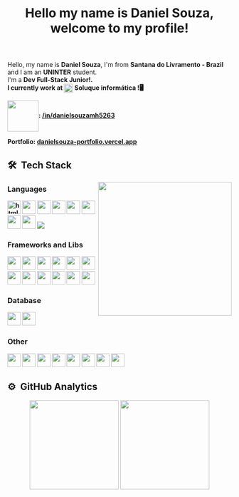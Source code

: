 <header>
    <H1>Hello my name is Daniel Souza, welcome to my profile!</H1>  
</header>
<div>
    <p>Hello, my name is <b>Daniel Souza</b>, I'm from <b>Santana do Livramento - Brazil</b> and I am an <b>UNINTER</b> student.<br> 
I'm a <b>Dev Full-Stack Junior!<b/>.<br> I currently work at <span><img align="center" width="20" src="https://user-images.githubusercontent.com/88730920/158506237-196028d4-d8c9-449f-8075-d2ada14acf28.png"/> Soluque informática !</span>🖥️</p>
     <p><img height="70px" align="center" src="https://cdn.jsdelivr.net/gh/devicons/devicon/icons/linkedin/linkedin-original-wordmark.svg" />: <a href="https://www.linkedin.com/in/danielsouzamh5263/">/in/danielsouzamh5263</a></p>
    <p>Portfolio: <a href="https://danielsouza-portfolio.vercel.app/">danielsouza-portfolio.vercel.app<a><p>
</div>
  

## 🛠 &nbsp;Tech Stack
<div>
    <img align="right" width="auto" height="300px" src="https://user-images.githubusercontent.com/88730920/194185359-dc7cee89-2247-482b-942e-b05f9977718e.gif">
</div>
<div>
    <div>
        <h3>Languages</h3>
        <img width="30px" src="https://cdn.jsdelivr.net/gh/devicons/devicon/icons/html5/html5-original.svg" alt="html5"/>
        <img width="30px" src="https://cdn.jsdelivr.net/gh/devicons/devicon/icons/css3/css3-original.svg" />
        <img width="30px" src="https://cdn.jsdelivr.net/gh/devicons/devicon/icons/javascript/javascript-original.svg" />
        <img width="30px" src="https://cdn.jsdelivr.net/gh/devicons/devicon/icons/java/java-original.svg" />
        <img width="30px" src="https://cdn.jsdelivr.net/gh/devicons/devicon/icons/python/python-original.svg" />
        <img width="30px" src="https://cdn.jsdelivr.net/gh/devicons/devicon/icons/php/php-original.svg" />
        <img width="30px" src="https://cdn.jsdelivr.net/gh/devicons/devicon/icons/csharp/csharp-original.svg" />
        <img width="30px" src="https://cdn.jsdelivr.net/gh/devicons/devicon/icons/rust/rust-plain.svg" />
        <img src="https://img.shields.io/static/v1?label=react&message=framework&color=blue&style=for-the-badge&logo=REACT"/>
    </div>
    <div>
        <h3>Frameworks and Libs</h3>
        <img width="30px" src="https://cdn.jsdelivr.net/gh/devicons/devicon/icons/react/react-original.svg" />
        <img width="30px" src="https://cdn.jsdelivr.net/gh/devicons/devicon/icons/nodejs/nodejs-original.svg" />
        <img width="30px" src="https://cdn.jsdelivr.net/gh/devicons/devicon/icons/materialui/materialui-original.svg" />
        <img width="30px" src="https://cdn.jsdelivr.net/gh/devicons/devicon/icons/pandas/pandas-original.svg" />
        <img width="30px" src="https://cdn.jsdelivr.net/gh/devicons/devicon/icons/flask/flask-original.svg" />
        <img width="30px" src="https://cdn.jsdelivr.net/gh/devicons/devicon/icons/django/django-plain.svg" />
        <img width="30px" src="https://cdn.jsdelivr.net/gh/devicons/devicon/icons/jupyter/jupyter-original.svg" />
        <img width="30px" src="https://cdn.jsdelivr.net/gh/devicons/devicon/icons/qt/qt-original.svg" />
        <img width="30px" src="https://cdn.jsdelivr.net/gh/devicons/devicon/icons/wordpress/wordpress-original.svg" />
        <img width="30px" src="https://cdn.jsdelivr.net/gh/devicons/devicon/icons/bootstrap/bootstrap-original.svg" />
        <img width="30px" src="https://cdn.jsdelivr.net/gh/devicons/devicon/icons/npm/npm-original-wordmark.svg" />
        <img width="30px" src="https://user-images.githubusercontent.com/88730920/230797228-a93b365c-518d-42de-8c76-ba61aa983330.png" />
    </div>
    <div>
        <h3>Database</h3>
        <img width="30px" src="https://cdn.jsdelivr.net/gh/devicons/devicon/icons/mysql/mysql-original.svg" />
        <img width="30px" src="https://cdn.jsdelivr.net/gh/devicons/devicon/icons/sqlite/sqlite-original.svg" />
    </div>
    <div>
        <h3>Other</h3>
        <img width="30px" src="https://cdn.jsdelivr.net/gh/devicons/devicon/icons/git/git-original.svg" />
        <img width="30px" src="https://cdn.jsdelivr.net/gh/devicons/devicon/icons/vscode/vscode-original.svg" />
        <img width="30px" src="https://cdn.jsdelivr.net/gh/devicons/devicon/icons/photoshop/photoshop-plain.svg" />
        <img width="30px" src="https://cdn.jsdelivr.net/gh/devicons/devicon/icons/gimp/gimp-original.svg" />
        <img width="30px" src="https://cdn.jsdelivr.net/gh/devicons/devicon/icons/linux/linux-original.svg" />
        <img width="30px" src="https://cdn.jsdelivr.net/gh/devicons/devicon/icons/ubuntu/ubuntu-plain.svg" />
        <img width="30px" src="https://cdn.jsdelivr.net/gh/devicons/devicon/icons/windows8/windows8-original.svg" />
        <img width="30px" src="https://cdn.jsdelivr.net/gh/devicons/devicon/icons/ssh/ssh-original.svg" />
    </div>
</div>

## ⚙️ &nbsp;GitHub Analytics
<div align="center">
    <img height=200px src="https://github-readme-stats.vercel.app/api?username=MrHoss&show_icons=true&theme=react&include_all_commits=true&count_private=true&hide-border=true"/>
    <a href="https://github.com/MrHoss">
    <img height=200px src="https://github-readme-stats.vercel.app/api/top-langs/?username=MrHoss&layout=compact&langs_count=7&theme=react"/>

